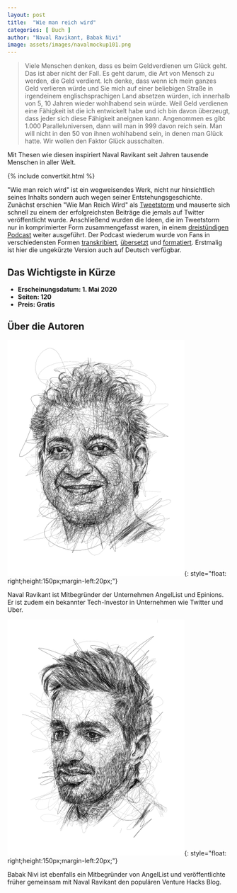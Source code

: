 ```yaml
---
layout: post
title:  "Wie man reich wird"
categories: [ Buch ]
author: "Naval Ravikant, Babak Nivi"
image: assets/images/navalmockup101.png
---
```


>Viele Menschen denken, dass es beim Geldverdienen um Glück geht. Das ist aber nicht der Fall. Es geht darum, die Art von Mensch zu werden, die Geld verdient. Ich denke, dass wenn ich mein ganzes Geld verlieren würde und Sie mich auf einer beliebigen Straße in irgendeinem englischsprachigen Land absetzen würden, ich innerhalb von 5, 10 Jahren wieder wohlhabend sein würde. Weil Geld verdienen eine Fähigkeit ist die ich entwickelt habe und ich bin davon überzeugt, dass jeder sich diese Fähigkeit aneignen kann.  Angenommen es gibt 1.000 Paralleluniversen, dann will man in 999 davon reich sein. Man will nicht in den 50 von ihnen wohlhabend sein, in denen man Glück hatte. Wir wollen den Faktor Glück ausschalten.

Mit Thesen wie diesen inspiriert Naval Ravikant seit Jahren tausende Menschen in aller Welt.

{% include convertkit.html %}

"Wie man reich wird" ist ein wegweisendes Werk, nicht nur hinsichtlich seines Inhalts sondern auch wegen seiner Entstehungsgeschichte. Zunächst erschien "Wie Man Reich Wird" als [Tweetstorm](https://twitter.com/naval/status/1002103360646823936) und mauserte sich schnell zu einem der erfolgreichsten Beiträge die jemals auf Twitter veröffentlicht wurde. Anschließend wurden die Ideen, die im Tweetstorm nur in komprimierter Form zusammengefasst waren, in einem [dreistündigen Podcast](https://nav.al/rich) weiter ausgeführt. Der Podcast wiederum wurde von Fans in verschiedensten Formen [transkribiert](http://guustaaf.com/naval/), [übersetzt](https://note.com/tokyojack/n/nc5223ee7422d) und [formatiert](https://principlesofwealth.net/). Erstmalig ist hier die ungekürzte Version auch auf Deutsch verfügbar.




## Das Wichtigste in Kürze

- **Erscheinungsdatum: 1. Mai 2020**
- **Seiten: 120**
- **Preis: Gratis**

## Über die Autoren

![Naval Ravikant](/assets/images/navsmall.png){: style="float: right;height:150px;margin-left:20px;"}


Naval Ravikant ist Mitbegründer der Unternehmen AngelList und Epinions. Er ist zudem ein bekannter Tech-Investor in Unternehmen wie Twitter und Uber.

![Babak Nivi](/assets/images/nivsmall.png){: style="float: right;height:150px;margin-left:20px;"}

Babak Nivi ist ebenfalls ein Mitbegründer von AngelList und veröffentlichte früher gemeinsam mit Naval Ravikant den populären Venture Hacks Blog.


